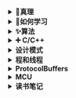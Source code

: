 <!-- docs/_sidebar.md -->


<details>
<summary><b> 💯真理 </b></summary>

- [🙅‍♂️不要让善良太廉价](docs/truth/do-not-mark-kindness-to-cheap)

</details>

<details>
<summary><b> 📖如何学习 </b></summary>

- [🔟 Teach Yourself Programming In Ten Years](docs/how-to-learn/teach-yourself-programming-in-ten-years)
- [🔎 Study Skills](docs/how-to-learn/crash-course-study-skills)
- [💡 How To Learn](docs/how-to-learn/crash-course-how-to-learn)
- [👨🏻‍💻 把时间当作朋友](docs/how-to-learn/time-as-a-friend)
- [✒️ 自学是门手艺](docs/how-to-learn/the-craft-of-selfteaching)
- [🚴‍♂️ 自律](docs/how-to-learn/self-discipline)

</details>


<details>
<summary><b> ✨算法 </b></summary>

- [十大经典排序算法](docs/algorithm/SortingAlgorithm)

</details>

<details>
<summary><b> ➕ C/C++ </b></summary>

- [十大经典排序算法](docs/algorithm/SortingAlgorithm)
- [C/C++基础](docs/c-cpp/basic)
- [大端小端](docs/c-cpp/BigEndian_LittleEndian)
- [#pragmapack](docs/c-cpp/pragmapack)
- [深入理解函数栈帧](docs/c-cpp/stackFrame)
- [C语言结构体（struct）](docs/c-cpp/struct)

</details>

<details>
<summary><b> 设计模式 </b></summary>

- [Before](docs/design-patterns/0.0.Before)
- [Template Method](docs/design-patterns/0.1.TemplateMethod)
- [Factory](docs/design-patterns/1.1.Factory)
- [Abstract Factory](docs/design-patterns/1.2.AbstractFactory)
- [Singleton](docs/design-patterns/1.3.Singleton)
- [Builder](docs/design-patterns/1.4.Builder)
- [Prototype](docs/design-patterns/1.5.Prototype)
- [Bridge](docs/design-patterns/2.1.Bridge)

</details>

<details>
<summary><b> 程和线程 </b></summary>

- [fork 函数详解](./fork)

</details>

<details>
<summary><b> ProtocolBuffers </b></summary>

- [ProtocolBuffers](docs/ProtocolBuffers/protocolBuffers)

</details>

<details>
<summary><b> MCU </b></summary>

- [Ring Buffer](docs/MCU/ring-buffer)
- [Watch Dog](docs/MCU/watch-dog)

</details>

<details>
<summary><b> 读书笔记 </b></summary>

- [Python - 100天从新手到大师](docs/reading-notes/python-100-days/)

</details>